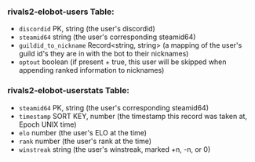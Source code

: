 ### rivals2-elobot-users Table:

- `discordid` PK, string (the user's discordid)
- `steamid64` string (the user's
  corresponding steamid64)
- `guildid_to_nickname` Record<string, string> (a mapping
  of the user's guild id's they are in with the bot to their nicknames)
- `optout`
  boolean (if present + true, this user will be skipped when appending ranked
  information to nicknames)

### rivals2-elobot-userstats Table:

- `steamid64` PK, string (the user's corresponding steamid64)
- `timestamp` SORT KEY,
  number (the timestamp this record was taken at, Epoch UNIX time)
- `elo` number (the
  user's ELO at the time)
- `rank` number (the user's rank at the time)
- `winstreak`
  string (the user's winstreak, marked +n, -n, or 0)
